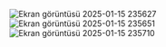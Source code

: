 ![Ekran görüntüsü 2025-01-15 235627](https://github.com/user-attachments/assets/07c1485d-8924-4e81-9291-23771f1d6f48)
![Ekran görüntüsü 2025-01-15 235651](https://github.com/user-attachments/assets/ccb099d1-8c83-451f-af9f-b677bc3128b5)
![Ekran görüntüsü 2025-01-15 235710](https://github.com/user-attachments/assets/ef0a2259-346d-4fd9-ada6-58aafe75c5a6)
